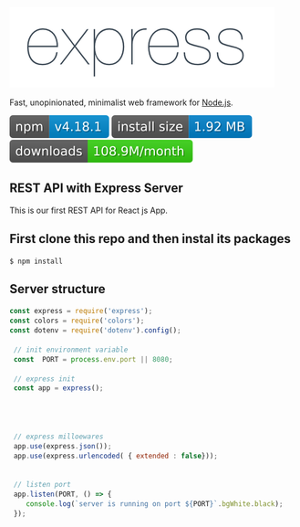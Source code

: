  
[![Express Logo](/public/image/img.png)](http://expressjs.com/)


Fast, unopinionated, minimalist web framework for [Node.js](http://nodejs.org).

[![Express Logo](/public/image/2.svg)](https://packagephobia.com/result?p=express)
[![Express Logo](/public/image/1.svg)](https://npmcharts.com/compare/express?minimal=true)
[![Express Logo](/public/image/3.svg)](https://www.npmjs.com/package/express)
 

## REST API with Express Server

This is our first REST API  for React js App.

## First clone this  repo and then instal its packages

```console
$ npm install
```

## Server structure

```js
const express = require('express');
const colors = require('colors');
const dotenv = require('dotenv').config();

 // init environment variable
 const  PORT = process.env.port || 8080;

 // express init
 const app = express();




 // express milloewares
 app.use(express.json());
 app.use(express.urlencoded( { extended : false}));


 // listen port 
 app.listen(PORT, () => {
    console.log(`server is running on port ${PORT}`.bgWhite.black);
 });


```


 
